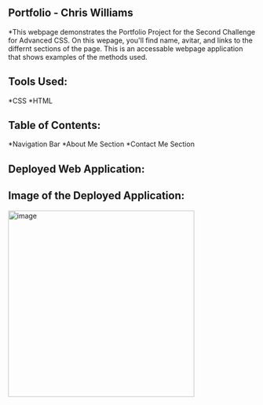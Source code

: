 Portfolio - Chris Williams
--------------------------


*This webpage demonstrates the Portfolio Project for the Second Challenge for Advanced CSS.  On this wepage, you'll find  name, avitar, and links to the differnt sections of the page.  This is an accessable webpage application that shows examples of the methods used.

Tools Used:
----------

 *CSS
 *HTML
 
 Table of Contents:
 ------------------
 *Navigation Bar
 *About Me Section
 *Contact Me Section
 

 
 Deployed Web Application:  
 -------------------------
 
 Image of the Deployed Application:
 ----------------------------------
 
 <img width="379" alt="image" src="https://user-images.githubusercontent.com/99276361/159568962-ef4e993d-6810-4c2e-a4b6-eaa3fe6a9436.png">

 
 
